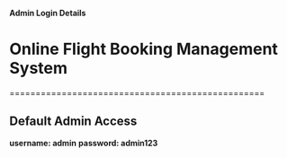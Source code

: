 







**Admin Login Details**


# **Online Flight Booking Management System**


=================================================
## **Default Admin Access**
**username: admin**
**password: admin123**